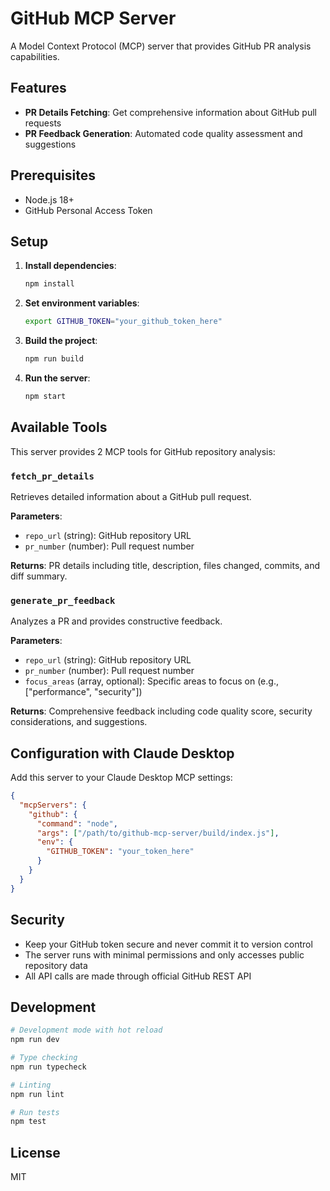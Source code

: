 # GitHub MCP Server

A Model Context Protocol (MCP) server that provides GitHub PR analysis capabilities.

## Features

- **PR Details Fetching**: Get comprehensive information about GitHub pull requests
- **PR Feedback Generation**: Automated code quality assessment and suggestions

## Prerequisites

- Node.js 18+
- GitHub Personal Access Token

## Setup

1. **Install dependencies**:
   ```bash
   npm install
   ```

2. **Set environment variables**:
   ```bash
   export GITHUB_TOKEN="your_github_token_here"
   ```

3. **Build the project**:
   ```bash
   npm run build
   ```

4. **Run the server**:
   ```bash
   npm start
   ```

## Available Tools

This server provides 2 MCP tools for GitHub repository analysis:

### `fetch_pr_details`
Retrieves detailed information about a GitHub pull request.

**Parameters**:
- `repo_url` (string): GitHub repository URL
- `pr_number` (number): Pull request number

**Returns**: PR details including title, description, files changed, commits, and diff summary.

### `generate_pr_feedback`
Analyzes a PR and provides constructive feedback.

**Parameters**:
- `repo_url` (string): GitHub repository URL
- `pr_number` (number): Pull request number
- `focus_areas` (array, optional): Specific areas to focus on (e.g., ["performance", "security"])

**Returns**: Comprehensive feedback including code quality score, security considerations, and suggestions.

## Configuration with Claude Desktop

Add this server to your Claude Desktop MCP settings:

```json
{
  "mcpServers": {
    "github": {
      "command": "node",
      "args": ["/path/to/github-mcp-server/build/index.js"],
      "env": {
        "GITHUB_TOKEN": "your_token_here"
      }
    }
  }
}
```


## Security

- Keep your GitHub token secure and never commit it to version control
- The server runs with minimal permissions and only accesses public repository data
- All API calls are made through official GitHub REST API

## Development

```bash
# Development mode with hot reload
npm run dev

# Type checking
npm run typecheck

# Linting
npm run lint

# Run tests
npm test
```

## License

MIT